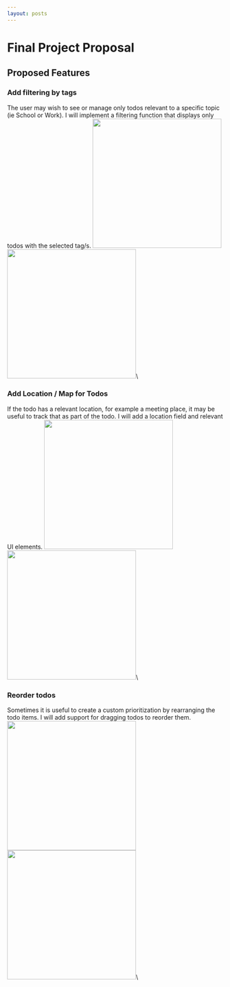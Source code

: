 ```yaml
---
layout: posts
---
```


# Final Project Proposal
## Proposed Features
### Add filtering by tags
The user may wish to see or manage only todos relevant to a specific topic (ie School or Work). I will implement a filtering function that displays only todos with the selected tag/s.
<img src="https://raw.githubusercontent.com/mgatesdehn/CS5520/gh-pages/images/FinalProjectProposal/filterIcon.png" width="300"/>
<img src="https://raw.githubusercontent.com/mgatesdehn/CS5520/gh-pages/images/FinalProjectProposal/filterlist.png" width="300"/>\
###  Add Location / Map for Todos
If the todo has a relevant location, for example a meeting place, it may be useful to track that as part of the todo. I will add a location field and relevant UI elements. 
<img src="https://raw.githubusercontent.com/mgatesdehn/CS5520/gh-pages/images/FinalProjectProposal/Locationbutton.png" width="300"/>
<img src="https://raw.githubusercontent.com/mgatesdehn/CS5520/gh-pages/images/FinalProjectProposal/LocationMap.png" width="300"/>\
###  Reorder todos
Sometimes it is useful to create a custom prioritization by rearranging the todo items. I will add support for dragging todos to reorder them.
<img src="https://raw.githubusercontent.com/mgatesdehn/CS5520/gh-pages/images/FinalProjectProposal/moving.png" width="300"/>
<img src="https://raw.githubusercontent.com/mgatesdehn/CS5520/gh-pages/images/FinalProjectProposal/moved.png" width="300"/>\


